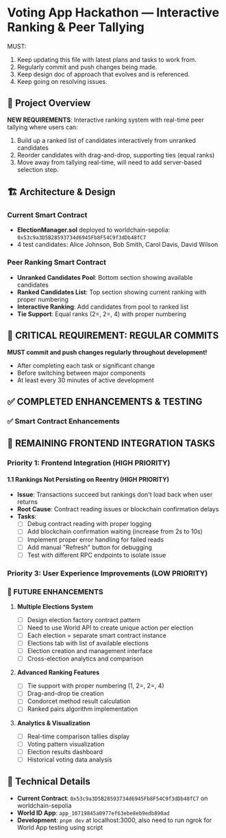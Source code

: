 # Voting App Hackathon — Interactive Ranking & Peer Tallying

MUST:

1. Keep updating this file with latest plans and tasks to work from.
2. Regularly commit and push changes being made.
3. Keep design doc of approach that evolves and is referenced.
4. Keep going on resolving issues.

## 🎯 Project Overview

**NEW REQUIREMENTS**: Interactive ranking system with real-time peer tallying where users can:

1. Build up a ranked list of candidates interactively from unranked candidates
2. Reorder candidates with drag-and-drop, supporting ties (equal ranks)
3. Move away from tallying real-time, will need to add server-based selection step.

## 🏗️ Architecture & Design

### Current Smart Contract

- **ElectionManager.sol** deployed to worldchain-sepolia: `0x53c9a3D5B28593734d6945Fb8F54C9f3dDb48fC7`
- 4 test candidates: Alice Johnson, Bob Smith, Carol Davis, David Wilson

### Peer Ranking Smart Contract

- **Unranked Candidates Pool**: Bottom section showing available candidates
- **Ranked Candidates List**: Top section showing current ranking with proper numbering
- **Interactive Ranking**: Add candidates from pool to ranked list
- **Tie Support**: Equal ranks (2=, 2=, 4) with proper numbering

## 🚨 **CRITICAL REQUIREMENT: REGULAR COMMITS**

**MUST commit and push changes regularly throughout development!**

- After completing each task or significant change
- Before switching between major components
- At least every 30 minutes of active development

## ✅ COMPLETED ENHANCEMENTS & TESTING

### ✅ Smart Contract Enhancements

## 🚨 REMAINING FRONTEND INTEGRATION TASKS

### Priority 1: Frontend Integration (HIGH PRIORITY)

#### 1.1 Rankings Not Persisting on Reentry (HIGH PRIORITY)

- **Issue**: Transactions succeed but rankings don't load back when user returns
- **Root Cause**: Contract reading issues or blockchain confirmation delays
- **Tasks**:
  - [ ] Debug contract reading with proper logging
  - [ ] Add blockchain confirmation waiting (increase from 2s to 10s)
  - [ ] Implement proper error handling for failed reads
  - [ ] Add manual "Refresh" button for debugging
  - [ ] Test with different RPC endpoints to isolate issue

### Priority 3: User Experience Improvements (LOW PRIORITY)

### 🚀 FUTURE ENHANCEMENTS

1. **Multiple Elections System**

   - [ ] Design election factory contract pattern
   - [ ] Need to use World API to create unique action per election
   - [ ] Each election = separate smart contract instance
   - [ ] Elections tab with list of available elections
   - [ ] Election creation and management interface
   - [ ] Cross-election analytics and comparison

2. **Advanced Ranking Features**
  
   - [ ] Tie support with proper numbering (1, 2=, 2=, 4)
   - [ ] Drag-and-drop tie creation
   - [ ] Condorcet method result calculation
   - [ ] Ranked pairs algorithm implementation

3. **Analytics & Visualization**
   - [ ] Real-time comparison tallies display
   - [ ] Voting pattern visualization
   - [ ] Election results dashboard
   - [ ] Historical voting data analysis

## 🔧 Technical Details

- **Current Contract**: `0x53c9a3D5B28593734d6945Fb8F54C9f3dDb48fC7` on worldchain-sepolia
- **World ID App**: `app_10719845a0977ef63ebe8eb9edb890ad`
- **Development**: `pnpm dev` at localhost:3000, also need to run ngrok for World App testing using script
